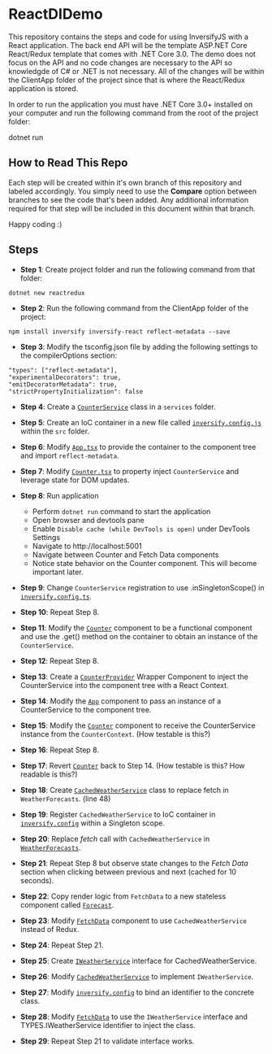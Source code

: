 # ReactDIDemo

This repository contains the steps and code for using InversifyJS with a React application.  The back end API will be the template ASP.NET Core React/Redux template that comes with .NET Core 3.0.  The demo does not focus on the API and no code changes are necessary to the API so knowledgde of C# or .NET is not necessary.  All of the changes will be within the ClientApp folder of the project since that is where the React/Redux application is stored.  

In order to run the application you must have .NET Core 3.0+ installed on your computer and run the following command from the root of the project folder:

dotnet run

## How to Read This Repo

Each step will be created within it's own branch of this repository and labeled accordingly.  You simply need to use the **Compare** option between branches to see the code that's been added.  Any additional information required for that step will be included in this document within that branch.

Happy coding  :)

## Steps

* **Step 1**: Create project folder and run the following command from that folder:

```text
dotnet new reactredux
```

* **Step 2**: Run the following command from the ClientApp folder of the project:

```text
npm install inversify inversify-react reflect-metadata --save
```

* **Step 3**: Modify the tsconfig.json file by adding the following settings to the compilerOptions section:

```text
"types": ["reflect-metadata"],
"experimentalDecorators": true,
"emitDecoratorMetadata": true,
"strictPropertyInitialization": false
```

* **Step 4**: Create a [`CounterService`](https://github.com/Xipooo/ReactDIDemo/blob/Step-4/ClientApp/src/services/CounterService.ts) class in a `services` folder.

* **Step 5**: Create an IoC container in a new file called [`inversify.config.js`](https://github.com/Xipooo/ReactDIDemo/blob/Step-5/ClientApp/src/inversify.config.ts) within the `src` folder.

* **Step 6**: Modify [`App.tsx`](https://github.com/Xipooo/ReactDIDemo/blob/Step-6/ClientApp/src/App.tsx) to provide the container to the component tree and import `reflect-metadata`.

* **Step 7**: Modify [`Counter.tsx`](https://github.com/Xipooo/ReactDIDemo/blob/Step-7/ClientApp/src/components/Counter.tsx) to property inject `CounterService` and leverage state for DOM updates.

* **Step 8**: Run application
  * Perform `dotnet run` command to start the application
  * Open browser and devtools pane
  * Enable `Disable cache (while DevTools is open)` under DevTools Settings
  * Navigate to http://localhost:5001
  * Navigate between Counter and Fetch Data components
  * Notice state behavior on the Counter component.  This will become important later.

* **Step 9**: Change `CounterService` registration to use .inSingletonScope() in [`inversify.config.ts`](https://github.com/Xipooo/ReactDIDemo/blob/Step-9/ClientApp/src/inversify.config.ts).

* **Step 10**: Repeat Step 8.

* **Step 11**: Modify the [`Counter`](https://github.com/Xipooo/ReactDIDemo/blob/Step-11/ClientApp/src/components/Counter.tsx) component to be a functional component and use the .get() method on the container to obtain an instance of the `CounterService`.

* **Step 12**: Repeat Step 8.

* **Step 13**: Create a [`CounterProvider`](https://github.com/Xipooo/ReactDIDemo/blob/Step-13/ClientApp/src/providers/CounterProvider.tsx) Wrapper Component to inject the CounterService into the component tree with a React Context.

* **Step 14**: Modify the [`App`](https://github.com/Xipooo/ReactDIDemo/blob/Step-14/ClientApp/src/App.tsx) component to pass an instance of a CounterService to the component tree.

* **Step 15**: Modify the [`Counter`](https://github.com/Xipooo/ReactDIDemo/blob/Step-15/ClientApp/src/components/Counter.tsx) component to receive the CounterService instance from the `CounterContext`. (How testable is this?)

* **Step 16**: Repeat Step 8.

* **Step 17**: Revert [`Counter`](https://github.com/Xipooo/ReactDIDemo/blob/Step-17/ClientApp/src/components/Counter.tsx) back to Step 14. (How testable is this? How readable is this?)

* **Step 18**: Create [`CachedWeatherService`](https://github.com/Xipooo/ReactDIDemo/blob/Step-18/ClientApp/src/services/CachedWeatherService.ts) class to replace fetch in `WeatherForecasts`. (line 48)

* **Step 19**: Register `CachedWeatherService` to IoC container in [`inversify.config`](https://github.com/Xipooo/ReactDIDemo/blob/Step-19/ClientApp/src/inversify.config.ts) within a Singleton scope.

* **Step 20**: Replace _fetch_ call with `CachedWeatherService` in [`WeatherForecasts`](https://github.com/Xipooo/ReactDIDemo/blob/Step-20/ClientApp/src/store/WeatherForecasts.ts).

* **Step 21**: Repeat Step 8 but observe state changes to the _Fetch Data_ section when clicking between previous and next (cached for 10 seconds).

* **Step 22**: Copy render logic from `FetchData` to a new stateless component called [`Forecast`](https://github.com/Xipooo/ReactDIDemo/blob/Step-22/ClientApp/src/components/Forecast.tsx).

* **Step 23**: Modify [`FetchData`](https://github.com/Xipooo/ReactDIDemo/blob/Step-23/ClientApp/src/components/FetchData.tsx) component to use `CachedWeatherService` instead of Redux.

* **Step 24**: Repeat Step 21.

* **Step 25**: Create [`IWeatherService`](https://github.com/Xipooo/ReactDIDemo/blob/Step-25/ClientApp/src/services/IWeatherService.ts) interface for CachedWeatherService.

* **Step 26**: Modify [`CachedWeatherService`](https://github.com/Xipooo/ReactDIDemo/blob/Step-26/ClientApp/src/services/CachedWeatherService.ts) to implement `IWeatherService`.

* **Step 27**: Modify [`inversify.config`](https://github.com/Xipooo/ReactDIDemo/blob/Step-27/ClientApp/src/inversify.config.ts) to bind an identifier to the concrete class.

* **Step 28**: Modify [`FetchData`](https://github.com/Xipooo/ReactDIDemo/blob/Step-28/ClientApp/src/components/FetchData.tsx) to use the `IWeatherService` interface and TYPES.IWeatherService identifier to inject the class.

* **Step 29**: Repeat Step 21 to validate interface works.